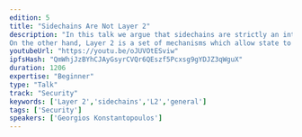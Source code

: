 ```yaml
---
edition: 5
title: "Sidechains Are Not Layer 2"
description: "In this talk we argue that sidechains are strictly an interoperability protocol, and any attempt at describing them as scalability solutions is misleading. Proof of Work sidechains require each chain to be individually secure, and thus make a double honest majority assumption. Proof of Stake sidechains rely on DMMS-like mechanisms, but even with proper short-long range attack protection they have a different security model to a Proof of Work chain.
On the other hand, Layer 2 is a set of mechanisms which allow state to be manipulated more efficiently than the base layer, while inheriting the base layer's security. This is achieved through fraud proofs and client side validation or validity proofs which enforce valid state transitions."
youtubeUrl: "https://youtu.be/oJUVOtESviw"
ipfsHash: "QmWhjJzBYhCJAyGsyrCVQr6QEszf5Pcxsg9gYDJZ3qWguX"
duration: 1206
expertise: "Beginner"
type: "Talk"
track: "Security"
keywords: ['Layer 2','sidechains','L2','general']
tags: ['Security']
speakers: ['Georgios Konstantopoulos']
---
```

